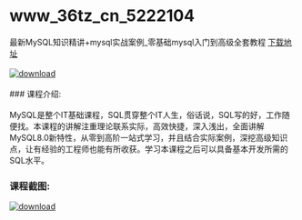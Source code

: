 # www_36tz_cn_5222104
最新MySQL知识精讲+mysql实战案例_零基础mysql入门到高级全套教程
[下载地址](http://www.36tz.cn/article/5222104 "下载地址")
<br/></br>[![download](http://36tz.cn/muke_img/2021_12_1-63-300x185.png "下载地址")](http://www.36tz.cn/article/5222104 "下载地址")
<br/></br>### 课程介绍:<br/></br>MySQL是整个IT基础课程，SQL贯穿整个IT人生，俗话说，SQL写的好，工作随便找。本课程的讲解注重理论联系实际，高效快捷，深入浅出，全面讲解MySQL8.0新特性，从零到高阶一站式学习，并且结合实际案例，深挖高级知识点，让有经验的工程师也能有所收获。学习本课程之后可以具备基本开发所需的SQL水平。

### 课程截图:
[![download](http://36tz.cn/muke_img/2021_12_2-27.png "下载地址")](http://www.36tz.cn/article/5222104 "下载地址")

